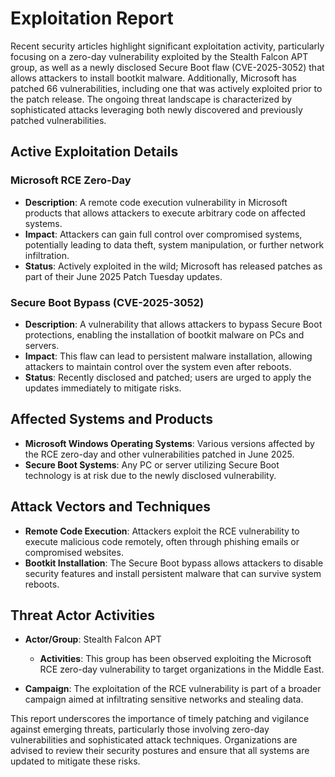 # Exploitation Report

Recent security articles highlight significant exploitation activity, particularly focusing on a zero-day vulnerability exploited by the Stealth Falcon APT group, as well as a newly disclosed Secure Boot flaw (CVE-2025-3052) that allows attackers to install bootkit malware. Additionally, Microsoft has patched 66 vulnerabilities, including one that was actively exploited prior to the patch release. The ongoing threat landscape is characterized by sophisticated attacks leveraging both newly discovered and previously patched vulnerabilities.

## Active Exploitation Details

### Microsoft RCE Zero-Day
- **Description**: A remote code execution vulnerability in Microsoft products that allows attackers to execute arbitrary code on affected systems.
- **Impact**: Attackers can gain full control over compromised systems, potentially leading to data theft, system manipulation, or further network infiltration.
- **Status**: Actively exploited in the wild; Microsoft has released patches as part of their June 2025 Patch Tuesday updates.
  
### Secure Boot Bypass (CVE-2025-3052)
- **Description**: A vulnerability that allows attackers to bypass Secure Boot protections, enabling the installation of bootkit malware on PCs and servers.
- **Impact**: This flaw can lead to persistent malware installation, allowing attackers to maintain control over the system even after reboots.
- **Status**: Recently disclosed and patched; users are urged to apply the updates immediately to mitigate risks.

## Affected Systems and Products

- **Microsoft Windows Operating Systems**: Various versions affected by the RCE zero-day and other vulnerabilities patched in June 2025.
- **Secure Boot Systems**: Any PC or server utilizing Secure Boot technology is at risk due to the newly disclosed vulnerability.

## Attack Vectors and Techniques

- **Remote Code Execution**: Attackers exploit the RCE vulnerability to execute malicious code remotely, often through phishing emails or compromised websites.
- **Bootkit Installation**: The Secure Boot bypass allows attackers to disable security features and install persistent malware that can survive system reboots.

## Threat Actor Activities

- **Actor/Group**: Stealth Falcon APT
  - **Activities**: This group has been observed exploiting the Microsoft RCE zero-day vulnerability to target organizations in the Middle East.
  
- **Campaign**: The exploitation of the RCE vulnerability is part of a broader campaign aimed at infiltrating sensitive networks and stealing data.

This report underscores the importance of timely patching and vigilance against emerging threats, particularly those involving zero-day vulnerabilities and sophisticated attack techniques. Organizations are advised to review their security postures and ensure that all systems are updated to mitigate these risks.